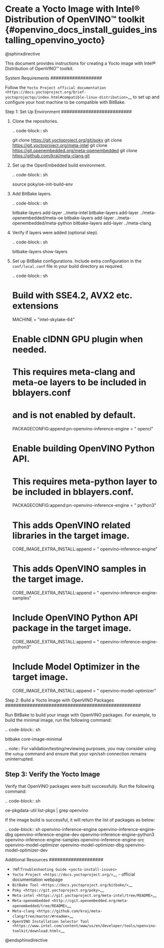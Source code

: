 # Create a Yocto Image with Intel® Distribution of OpenVINO™ toolkit {#openvino_docs_install_guides_installing_openvino_yocto}

@sphinxdirective

This document provides instructions for creating a Yocto image with Intel® Distribution of OpenVINO™ toolkit.

System Requirements
###################

Follow the `Yocto Project official documentation <https://docs.yoctoproject.org/brief-yoctoprojectqs/index.html#compatible-linux-distribution>`__ to set up and configure your host machine to be compatible with BitBake.

Step 1: Set Up Environment
##########################

1. Clone the repositories.
   
   .. code-block:: sh

      git clone https://git.yoctoproject.org/git/poky
      git clone https://git.yoctoproject.org/meta-intel
      git clone https://git.openembedded.org/meta-openembedded
      git clone https://github.com/kraj/meta-clang.git
   

2. Set up the OpenEmbedded build environment.

   .. code-block:: sh

      source poky/oe-init-build-env
   

3. Add BitBake layers.

   .. code-block:: sh

      bitbake-layers add-layer ../meta-intel
      bitbake-layers add-layer ../meta-openembedded/meta-oe
      bitbake-layers add-layer ../meta-openembedded/meta-python
      bitbake-layers add-layer ../meta-clang
   

4. Verify if layers were added (optional step).

   .. code-block:: sh

      bitbake-layers show-layers
   

5. Set up BitBake configurations.
   Include extra configuration in the `conf/local.conf` file in your build directory as required.

   .. code-block:: sh

      # Build with SSE4.2, AVX2 etc. extensions
      MACHINE = "intel-skylake-64"
   
      # Enable clDNN GPU plugin when needed.
      # This requires meta-clang and meta-oe layers to be included in bblayers.conf
      # and is not enabled by default.
      PACKAGECONFIG:append:pn-openvino-inference-engine = " opencl"
   
      # Enable building OpenVINO Python API.
      # This requires meta-python layer to be included in bblayers.conf.
      PACKAGECONFIG:append:pn-openvino-inference-engine = " python3"
   
      # This adds OpenVINO related libraries in the target image.
      CORE_IMAGE_EXTRA_INSTALL:append = " openvino-inference-engine"
   
      # This adds OpenVINO samples in the target image.
      CORE_IMAGE_EXTRA_INSTALL:append = " openvino-inference-engine-samples"
   
      # Include OpenVINO Python API package in the target image.
      CORE_IMAGE_EXTRA_INSTALL:append = " openvino-inference-engine-python3"
   
      # Include Model Optimizer in the target image.
      CORE_IMAGE_EXTRA_INSTALL:append = " openvino-model-optimizer"
   

Step 2: Build a Yocto Image with OpenVINO Packages
##################################################

Run BitBake to build your image with OpenVINO packages. For example, to build the minimal image, run the following command:

.. code-block:: sh

   bitbake core-image-minimal


.. note:: 
   For validation/testing/reviewing purposes, you may consider using the ``nohup`` command and ensure that your vpn/ssh connection remains uninterrupted.

## Step 3: Verify the Yocto Image

Verify that OpenVINO packages were built successfully. Run the following command:

.. code-block:: sh

   oe-pkgdata-util list-pkgs | grep openvino


If the image build is successful, it will return the list of packages as below:

.. code-block:: sh
   openvino-inference-engine
   openvino-inference-engine-dbg
   openvino-inference-engine-dev
   openvino-inference-engine-python3
   openvino-inference-engine-samples
   openvino-inference-engine-src
   openvino-model-optimizer
   openvino-model-optimizer-dbg
   openvino-model-optimizer-dev

Additional Resources
####################

- :ref:`Troubleshooting Guide <yocto-install-issues>`
- `Yocto Project <https://docs.yoctoproject.org/>`__ - official documentation webpage
- `BitBake Tool <https://docs.yoctoproject.org/bitbake/>`__
- `Poky <https://git.yoctoproject.org/poky>`__
- `Meta-intel <https://git.yoctoproject.org/meta-intel/tree/README>`__
- `Meta-openembedded <http://cgit.openembedded.org/meta-openembedded/tree/README>`__
- `Meta-clang <https://github.com/kraj/meta-clang/tree/master/#readme>`__
- `OpenVINO Installation Selector Tool <https://www.intel.com/content/www/us/en/developer/tools/openvino-toolkit/download.html>`__

@endsphinxdirective

